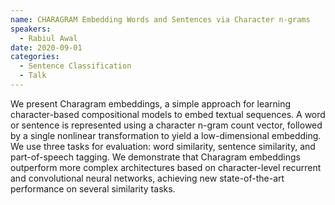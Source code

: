 ```yaml
---
name: CHARAGRAM Embedding Words and Sentences via Character n-grams
speakers:
  - Rabiul Awal
date: 2020-09-01
categories:
  - Sentence Classification
  - Talk
---
```


We present Charagram embeddings, a simple approach for learning character-based compositional models to embed textual sequences. A word or sentence is represented using a character n-gram count vector, followed by a single nonlinear transformation to yield a low-dimensional embedding. We use three tasks for evaluation: word similarity, sentence similarity, and part-of-speech tagging. We demonstrate that Charagram embeddings outperform more complex architectures based on character-level recurrent and convolutional neural networks, achieving new state-of-the-art performance on several similarity tasks.
